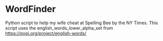 # WordFinder
Python script to help my wife cheat at Spelling Bee by the NY Times.
This script uses the english_words_lower_alpha_set from https://pypi.org/project/english-words/

